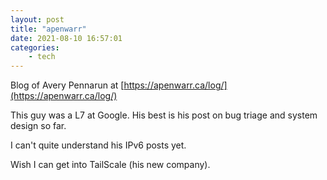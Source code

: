 ```yaml
---
layout: post
title: "apenwarr"
date: 2021-08-10 16:57:01
categories: 
    - tech
---
```


Blog of Avery Pennarun at [https://apenwarr.ca/log/](https://apenwarr.ca/log/)

This guy was a L7 at Google. His best is his post on bug triage and system design so far.

I can't quite understand his IPv6 posts yet.

Wish I can get into TailScale (his new company).